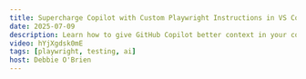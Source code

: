 ```yaml
---
title: Supercharge Copilot with Custom Playwright Instructions in VS Code
date: 2025-07-09
description: Learn how to give GitHub Copilot better context in your codebase by generating custom Playwright instructions and using VS Code's "Generate Instructions" feature for smarter, more context-aware suggestions.
video: hYjXgdsk0mE
tags: [playwright, testing, ai]
host: Debbie O'Brien
---
```

